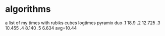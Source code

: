 # algorithms
a list of my times with rubiks cubes
  logtimes
    pyramix duo
    .1 18.9
    .2 12.725
    .3 10.455
    .4 8.140
    .5 6.634
    avg=10.44

